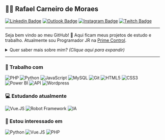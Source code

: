 ## :man_technologist: Rafael Carneiro de Moraes
[![Linkedin Badge](https://img.shields.io/badge/-LinkedIn-blue?style=flat-square&logo=Linkedin&logoColor=white&link=https://www.linkedin.com/in/rafael-carneiro-de-moraes/)](https://www.linkedin.com/in/rafael-carneiro-de-moraes/)
[![Outlook Badge](https://img.shields.io/badge/-Email-c14438?style=flat-square&logo=Gmail&logoColor=white&link=mailto:rafinhacarneiro@outlook.com)](mailto:rafinhacarneiro@outlook.com)
[![Instagram Badge](https://img.shields.io/badge/-Instagram-a43b9d?style=flat-square&logo=Instagram&logoColor=white&link=https://www.instagram.com/mmareep/)](https://www.instagram.com/mmareep/)
[![Twitch Badge](https://img.shields.io/badge/-Twitch-9146FF?style=flat-square&logo=Instagram&logoColor=white&link=https://twitch.tv/ludensfigma)](https://twitch.tv/ludensfigma)

---

Seja bem vindo ao meu GitHub! 👋 Aqui ficam meus projetos de estudo e trabalho. Atualmente sou Programador JR na [Prime Control](https://primecontrol.com.br).

<details>
<summary> Quer saber mais sobre mim? <i>(Clique aqui para expandir)</i> </summary>

### 📖 Sobre mim
Sou um desenvolvedor fullstack, tecnólogo formado pela UniCesumar em Análise e Desenvolvimento de Sistemas em junho de 2019. Meu primeiro contato com programação foi em 2014, quando estava cogitando trancar minha faculdade de Química para começar algum curso em TI. Decidi aprender a programar ainda cursando Química para tirar minhas dúvidas quanto a troca, e bem, aqui estamos :smile:

Hoje estou estudando para evoluir minhas habilidades e me desafiar à sempre melhorar. Estou sempre experimentando outras áreas da programação, principalmente inteligência artificial na qual planejo realizar uma pós.

Além disso, meus hobbies são: jogar, tocar bateria e acompanhar vários animes/mangás.
</details>

---

### 💼 Trabalho com
![PHP](https://img.shields.io/badge/-PHP-777BB4?style=flat-square&logo=php&logoColor=fff)
![Python](https://img.shields.io/badge/-Python-3776AB?style=flat-square&logo=python&logoColor=fff)
![JavaScript](https://img.shields.io/badge/-JavaScript-F7B93E?style=flat-square&logo=javascript&logoColor=fff)
![MySQL](https://img.shields.io/badge/-MySQL-00758F?style=flat-square&logo=mysql&logoColor=white)
![Git](https://img.shields.io/badge/-Git-F05032?style=flat-square&logo=git&logoColor=white)
![HTML5](https://img.shields.io/badge/-HTML5-E34F26?style=flat-square&logo=html5&logoColor=white)
![CSS3](https://img.shields.io/badge/-CSS3-549FDE?style=flat-square&logo=css3&logoColor=white)
![Power BI](https://img.shields.io/badge/-PowerBI-F2C811?style=flat-square&logo=power-bi&logoColor=222)
![API](https://img.shields.io/badge/-API-000000?style=flat-square&logo=json&logoColor=white)
![Wordpress](https://img.shields.io/badge/-Wordpress-21759B?style=flat-square&logo=wordpress&logoColor=white)

### 💻 Estudando atualmente
![Vue.JS](https://img.shields.io/badge/-Vue.js-4FC08D?style=flat-square&logo=Vue.js&logoColor=white)
![Robot Framework](https://img.shields.io/badge/-Probot-00B0D8?style=flat-square&logo=probot&logoColor=white)
![IA](https://img.shields.io/badge/-IA-FF6F00?style=flat-square&logo=tensorflow&logoColor=white)

### 👀 Estou interessado em
![Python](https://img.shields.io/badge/-Python-3776AB?style=flat-square&logo=python&logoColor=fff)
![Vue.JS](https://img.shields.io/badge/-Vue.js-4FC08D?style=flat-square&logo=Vue.js&logoColor=white)
![PHP](https://img.shields.io/badge/-PHP-777BB4?style=flat-square&logo=php&logoColor=fff)
